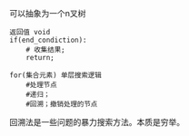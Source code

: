 可以抽象为一个n叉树
```
返回值 void  
if(end_condiction):
    # 收集结果;
    return;
 
for(集合元素) 单层搜索逻辑
    #处理节点
    #递归；
    #回溯；撤销处理的节点
```
回溯法是一些问题的暴力搜索方法。本质是穷举。
